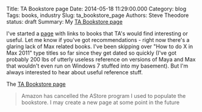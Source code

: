 Title: TA Bookstore page
Date: 2014-05-18 11:29:00.000
Category: blog
Tags: books, industry
Slug: ta_bookstore_page
Authors: Steve Theodore
status: draft
Summary: My [TA Bookstore page](http://astore.amazon.com/tecsurgui-20)

I've started a [page](http://astore.amazon.com/tecsurgui-20) with links to books that TA's would find interesting or useful. Let me know if you've got recommendations - right now there's a glaring lack of Max related books. I've been skipping over "How to do X in Max 2011" type titles so far since they get dated so quickly (I've got probably 200 lbs of utterly useless reference on versions of Maya and Max that wouldn't even run on Windows 7 stuffed into my basement). But I'm always interested to hear about useful reference stuff.   
  
The [TA Bookstore page](http://astore.amazon.com/tecsurgui-20)

> Amazon has cancelled the AStore program I used to populate the bookstore. I may create a new page at some point in the future